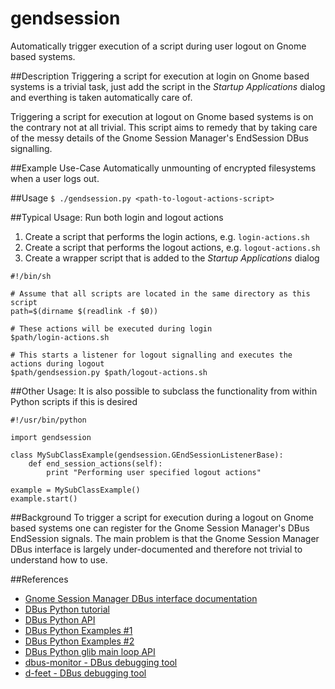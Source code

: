 # gendsession
Automatically trigger execution of a script during user logout on Gnome based systems.

##Description
Triggering a script for execution at login on Gnome based systems is a trivial task, just add the script in the *Startup Applications* dialog and everthing is taken automatically care of.

Triggering a script for execution at logout on Gnome based systems is on the contrary not at all trivial. This script aims to remedy that by taking care of the messy details of the Gnome Session Manager's EndSession DBus signalling.

##Example Use-Case
Automatically unmounting of encrypted filesystems when a user logs out.

##Usage
`$ ./gendsession.py <path-to-logout-actions-script>`

##Typical Usage: Run both login and logout actions
1. Create a script that performs the login actions, e.g. `login-actions.sh`
2. Create a script that performs the logout actions, e.g. `logout-actions.sh`
3. Create a wrapper script that is added to the *Startup Applications* dialog
```
#!/bin/sh

# Assume that all scripts are located in the same directory as this script
path=$(dirname $(readlink -f $0))

# These actions will be executed during login
$path/login-actions.sh

# This starts a listener for logout signalling and executes the actions during logout
$path/gendsession.py $path/logout-actions.sh
```

##Other Usage:
It is also possible to subclass the functionality from within Python scripts if this is desired
```
#!/usr/bin/python

import gendsession

class MySubClassExample(gendsession.GEndSessionListenerBase):
    def end_session_actions(self):
        print "Performing user specified logout actions"

example = MySubClassExample()
example.start()
```

##Background
To trigger a script for execution during a logout on Gnome based systems one can register for the Gnome Session Manager's DBus EndSession signals. The main problem is that the Gnome Session Manager DBus interface is largely under-documented and therefore not trivial to understand how to use.

##References
* [Gnome Session Manager DBus interface documentation](https://people.gnome.org/~mccann/gnome-session/docs/gnome-session.html)
* [DBus Python tutorial](http://dbus.freedesktop.org/doc/dbus-python/doc/tutorial.html)
* [DBus Python API](http://dbus.freedesktop.org/doc/dbus-python/api/)
* [DBus Python Examples #1](https://wiki.python.org/moin/DbusExamples)
* [DBus Python Examples #2](http://en.wikibooks.org/wiki/Python_Programming/Dbus)
* [DBus Python glib main loop API](https://developer.gnome.org/pygobject/2.26/class-glibmainloop.html)
* [dbus-monitor - DBus debugging tool](http://dbus.freedesktop.org/doc/dbus-monitor.1.html)
* [d-feet - DBus debugging tool](https://launchpad.net/ubuntu/+source/d-feet)
